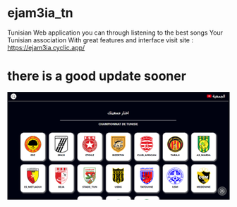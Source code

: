 # ejam3ia_tn
Tunisian Web application you can through listening to the best songs Your Tunisian association With great features and interface
visit site : https://ejam3ia.cyclic.app/

# there is a good update sooner 




![alt text](https://raw.githubusercontent.com/RAYEN311/ejam3ia_tn/main/shot-I.png?raw=true)



